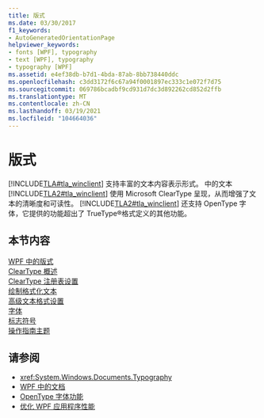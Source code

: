 ```yaml
---
title: 版式
ms.date: 03/30/2017
f1_keywords:
- AutoGeneratedOrientationPage
helpviewer_keywords:
- fonts [WPF], typography
- text [WPF], typography
- typography [WPF]
ms.assetid: e4ef38db-b7d1-4bda-87ab-8bb738440ddc
ms.openlocfilehash: c3dd3172f6c67a94f0001897ec333c1e072f7d75
ms.sourcegitcommit: 069786bcadbf9cd931d7dc3d892262cd852d2ffb
ms.translationtype: MT
ms.contentlocale: zh-CN
ms.lasthandoff: 03/19/2021
ms.locfileid: "104664036"
---
```

# <a name="typography"></a>版式
[!INCLUDE[TLA#tla_winclient](../../../includes/tlasharptla-winclient-md.md)] 支持丰富的文本内容表示形式。 中的文本 [!INCLUDE[TLA2#tla_winclient](../../../includes/tla2sharptla-winclient-md.md)] 使用 Microsoft ClearType 呈现，从而增强了文本的清晰度和可读性。 [!INCLUDE[TLA2#tla_winclient](../../../includes/tla2sharptla-winclient-md.md)] 还支持 OpenType 字体，它提供的功能超出了 TrueType®格式定义的其他功能。  
  
## <a name="in-this-section"></a>本节内容  
 [WPF 中的版式](typography-in-wpf.md)  
 [ClearType 概述](cleartype-overview.md)  
 [ClearType 注册表设置](cleartype-registry-settings.md)  
 [绘制格式化文本](drawing-formatted-text.md)  
 [高级文本格式设置](advanced-text-formatting.md)  
 [字体](fonts-wpf.md)  
 [标志符号](glyphs.md)  
 [操作指南主题](typography-how-to-topics.md)  
  
## <a name="see-also"></a>请参阅

- <xref:System.Windows.Documents.Typography>
- [WPF 中的文档](documents-in-wpf.md)
- [OpenType 字体功能](opentype-font-features.md)
- [优化 WPF 应用程序性能](optimizing-wpf-application-performance.md)
